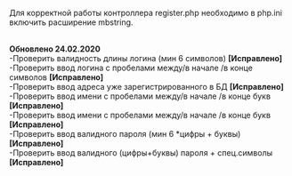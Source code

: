 Для корректной работы контроллера register.php необходимо в php.ini включить расширение mbstring.<br><br>

<b>Обновлено 24.02.2020</b><br>
-Проверить валидность длины логина (мин 6 символов) <b>[Исправлено]</b><br>
-Проверить ввод логина с пробелами между/в начале /в конце символов <b>[Исправлено]</b><br>
-Проверить ввод адреса уже зарегистрированного в БД <b>[Исправлено]</b><br>
-Проверить ввод имени с пробелами между/в начале /в конце букв <b>[Исправлено]</b><br>
-Проверить ввод имени с пробелами между/в начале /в конце букв <b>[Исправлено]</b><br>
-Проверить ввод валидного пароля (мин 6 *цифры + буквы) <b>[Исправлено]</b><br>
-Проверить ввод валидного (цифры+буквы) пароля + спец.символы <b>[Исправлено]</b><br>
